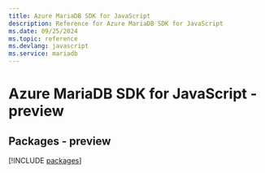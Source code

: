 ```yaml
---
title: Azure MariaDB SDK for JavaScript
description: Reference for Azure MariaDB SDK for JavaScript
ms.date: 09/25/2024
ms.topic: reference
ms.devlang: javascript
ms.service: mariadb
---
```

# Azure MariaDB SDK for JavaScript - preview
## Packages - preview
[!INCLUDE [packages](mariadb-index.md)]